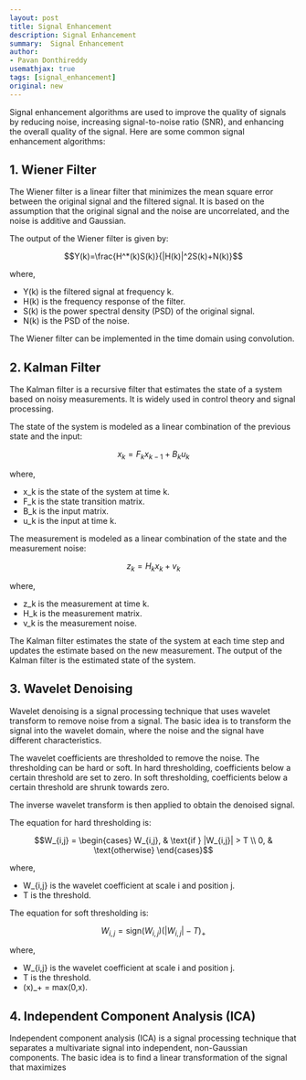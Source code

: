 ```yaml
---
layout: post
title: Signal Enhancement
description: Signal Enhancement
summary:  Signal Enhancement
author:
- Pavan Donthireddy
usemathjax: true
tags: [signal_enhancement]
original: new
---
```


Signal enhancement algorithms are used to improve the quality of signals by reducing noise, increasing signal-to-noise ratio (SNR), and enhancing the overall quality of the signal. Here are some common signal enhancement algorithms:

## 1. Wiener Filter

The Wiener filter is a linear filter that minimizes the mean square error between the original signal and the filtered signal. It is based on the assumption that the original signal and the noise are uncorrelated, and the noise is additive and Gaussian.

The output of the Wiener filter is given by:

$$Y(k)=\frac{H^*(k)S(k)}{|H(k)|^2S(k)+N(k)}$$

where,

- Y(k) is the filtered signal at frequency k.
- H(k) is the frequency response of the filter.
- S(k) is the power spectral density (PSD) of the original signal.
- N(k) is the PSD of the noise.

The Wiener filter can be implemented in the time domain using convolution.

## 2. Kalman Filter

The Kalman filter is a recursive filter that estimates the state of a system based on noisy measurements. It is widely used in control theory and signal processing.

The state of the system is modeled as a linear combination of the previous state and the input:

$$x_k=F_kx_{k-1}+B_ku_k$$

where,

- x_k is the state of the system at time k.
- F_k is the state transition matrix.
- B_k is the input matrix.
- u_k is the input at time k.

The measurement is modeled as a linear combination of the state and the measurement noise:

$$z_k=H_kx_k+v_k$$

where,

- z_k is the measurement at time k.
- H_k is the measurement matrix.
- v_k is the measurement noise.

The Kalman filter estimates the state of the system at each time step and updates the estimate based on the new measurement. The output of the Kalman filter is the estimated state of the system.

## 3. Wavelet Denoising

Wavelet denoising is a signal processing technique that uses wavelet transform to remove noise from a signal. The basic idea is to transform the signal into the wavelet domain, where the noise and the signal have different characteristics.

The wavelet coefficients are thresholded to remove the noise. The thresholding can be hard or soft. In hard thresholding, coefficients below a certain threshold are set to zero. In soft thresholding, coefficients below a certain threshold are shrunk towards zero.

The inverse wavelet transform is then applied to obtain the denoised signal.

The equation for hard thresholding is:

$$W_{i,j} = \begin{cases} W_{i,j}, & \text{if } |W_{i,j}| > T \\ 0, & \text{otherwise} \end{cases}$$

where,

- W_{i,j} is the wavelet coefficient at scale i and position j.
- T is the threshold.

The equation for soft thresholding is:

$$W_{i,j} = \text{sign}(W_{i,j})(|W_{i,j}|-T)_+$$

where,

- W_{i,j} is the wavelet coefficient at scale i and position j.
- T is the threshold.
- (x)_+ = max(0,x).

## 4. Independent Component Analysis (ICA)

Independent component analysis (ICA) is a signal processing technique that separates a multivariate signal into independent, non-Gaussian components. The basic idea is to find a linear transformation of the signal that maximizes

